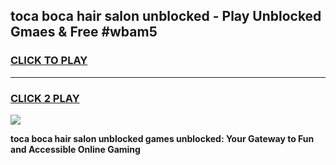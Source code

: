 
## toca boca hair salon unblocked - Play Unblocked Gmaes & Free #wbam5
<h3>
<a href="https://news.freeplayer.one?title=toca_boca_hair_salon_unblocked&ref=24F">CLICK TO PLAY</a></h3>
<hr>

<h3>
<a href="https://news.freeplayer.one?title=toca_boca_hair_salon_unblocked&ref=24F">CLICK 2 PLAY</a>
  
</h3>

<a href="https://news.freeplayer.one?title=toca_boca_hair_salon_unblocked&ref=24F/"><img src="https://clearcache.store/games.png"></a>


**toca boca hair salon unblocked games unblocked: Your Gateway to Fun and Accessible Online Gaming**
